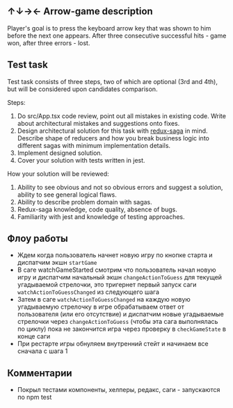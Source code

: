 ## ↑↓→← Arrow-game description

Player's goal is to press the keyboard arrow key that was shown to him before the next one appears. After three consecutive successful hits - game won, after three errors - lost.

## Test task

Test task consists of three steps, two of which are optional (3rd and 4th), but will be considered upon candidates comparison.

Steps:

1. Do src/App.tsx code review, point out all mistakes in existing code. Write about architectural mistakes and suggestions onto fixes.
2. Design architectural solution for this task with [redux-saga](https://redux-saga.js.org/) in mind. Describe shape of reducers and how you break business logic into different sagas with minimum implementation details.
3. Implement designed solution.
4. Cover your solution with tests written in jest.

How your solution will be reviewed:

1. Ability to see obvious and not so obvious errors and suggest a solution, ability to see general logical flaws.
2. Ability to describe problem domain with sagas.
3. Redux-saga knowledge, code quality, absence of bugs.
4. Familiarity with jest and knowledge of testing approaches.

## Флоу работы

* Ждем когда пользователь начнет новую игру по кнопке старта и диспатчим экшн `startGame`
* В саге watchGameStarted смотрим что пользователь начал новую игру и диспатчим начальный экшн `changeActionToGuess` для текущей угадываемой стрелочки,
это тригернет первый запуск саги `watchActionToGuessChanged` из следующего шага
* Затем в саге `watchActionToGuessChanged` на каждую новую угадываемую стрелочку в игре обрабатываем ответ от пользователя (или его отсутствие)
и диспатчим новые угадываемые стрелочки через `changeActionToGuess` (чтобы эта сага выполнялась по циклу) пока не закончится игра через проверку в `checkGameState` в конце саги
* При рестарте игры обнуляем внутренний стейт и начинаем все сначала с шага 1

## Комментарии

* Покрыл тестами компоненты, хелперы, редакс, саги - запускаются по npm test